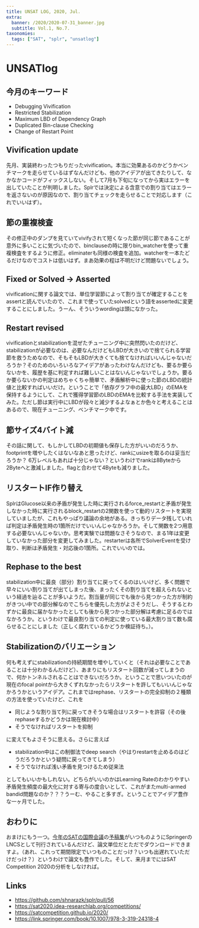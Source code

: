 ```yaml
---
title: UNSAT LOG, 2020, Jul.
extra:
  banner: /2020/2020-07-31_banner.jpg
  subtitle: Vol.1, No.7.
taxonomies:
  tags: ["SAT", "splr", "unsatlog"]
---
```

# UNSATlog

## 今月のキーワード
* Debugging Vivification
* Restricted Stabilization
* Maximum LBD of Dependency Graph
* Duplicated Bin-clause Checking
* Change of Restart Point

## Vivification update
 先月、実装終わったつもりだったvivification。本当に効果あるのかどうかベンチマークを走らせているはずなんだけども、他のアイデアが出てきたりして、なかなかコードがフィックスしない。そして7月も下旬になってから実はエラーを出していたことが判明しました。Splrでは決定による含意での割り当てはエラーを返さないのが原因なので、割り当てチェックを走らせることで対応します（これでいいはず）。

## 節の重複検査
その修正中のダンプを見ていてvivifyされて短くなった節が同じ節であることが意外に多いことに気づいたので、binclauseの時に限りbin_watcherを使って重複検査をするように修正。eliminaterも同様の検査を追加。watcherを一本たどるだけなのでコストは低いはず。まあ効果の程は不明だけど問題ないでしょう。

## Fixed or Solved -> Asserted
vivificationに関する論文では、単位学習節によって割り当てが確定することをassertと読んでいたので、これまで使っていたsolvedという語をassertedに変更することにしました。うーん、そういうwordingは頭になかった。

## Restart revised
vivificationとstabilizationを混ぜたチューニング中に突然閃いたのだけど、stabilizationが必要なのは、必要なんだけどもLBDが大きいので捨てられる学習節を救うためなので、そもそもLBDが大きくても捨てなければいいんじゃないだろうか？そのためのいろいろなアイデアがあったわけなんだけども、要るか要らないかを、履歴を基に判定すれば難しいことはないんじゃないでしょうか。要るか要らないかの判定はめちゃくちゃ簡単で、矛盾解析中に使った節のLBDの統計値と比較すればいいだけ。ということで「依存グラフ中の最大LBD」のEMAを保持するようにして、これで獲得学習節のLBDのEMAを比較する手法を実装してみた。ただし節は実行中にLBDが段々と減少するよなぁとか色々と考えることはあるので、現在チューニング、ベンチマーク中です。

## 節サイズ4バイト減
その話に関して、もしかしてLBDの初期値も保存した方がいいのだろうか、footprintを増やしたくはないなあと思ったけど、rankにusizeを取るのは妥当だろうか？ 6万レベルもあれば十分じゃない？というわけでrankは8Byteから2Byteへと激減しました。flagと合わせて4Byteも減りました。

## リスタートIF作り替え
SplrはGlucose以来の矛盾が発生した時に実行されるforce_restartと矛盾が発生しなかった時に実行されるblock_restartの2関数を使って動的リスタートを実現していましたが、これもやっぱり議論の余地がある。きっちりデータ残していれば判定は矛盾発生時の1箇所だけでいいんじゃなかろうか。そして関数を2つ用意する必要ないんじゃないか。思考実験では問題なさそうなので、まる1年は変更していなかった部分を変更してみました。restarterは各所でSolverEventを受け取り、判断は矛盾発生・対応後の1箇所。これでいいのでは。

## Rephase to the best
stabilization中に最良（部分）割り当てに戻ってくるのはいいけど、多く問題で早々にいい割り当てが出てしまった後、まったくその割り当てを超えられないという経過を辿ることが多いようだ。割当量が同じでも後から見つかった方が制約がきつい中での部分解なのでこちらを優先した方がよさそうだし、そうするとわずかに最良に届かなかったとしても後から見つかった部分解は考慮に足るのではなかろうか。というわけで最良割り当ての判定に使っている最大割り当て数も腐らせることにしました（正しく腐れているかどうか検証待ち。）。

## Stabilizationのバリエーション
何も考えずにstabilizationの持続期間を増やしていくと（それは必要なことであることは十分わかるんだけど）、あまりにもリスタート回数が減ってしまうので、何かトンネルされることはできないだろうか。ということで思いついたのが現在のfocal pointから大きくずれなかったらリスタートを許してもいいんじゃなかろうかというアイデア。これまではrephase、リスタートの完全抑制の２種類の方法を使っていたけど、これを

* 同じような割り当て列に戻ってきそうな場合はリスタートを許容（その後rephaseするかどうかは現在検討中）
* そうでなければリスタートを抑制

に変えてもよさそうに思える。さらに言えば

* stabilization中はこの制御法でdeep search（やはりrestartを止めるのはどうだろうかという疑問に戻ってきてしまう）
* そうでなければ浅い矛盾を見つけるため従来法

としてもいいかもしれない。どちらがいいのかはLearning Rateのわかりやすい矛盾発生頻度の最大化に対する寄与の度合いとして、これがまたmulti-armed bandid問題なのか？？？うーむ、やること多すぎ。ということでアイデア豊作な一ヶ月でした。

## おわりに

おまけにもう一つ。[今年のSATの国際会議](https://satcompetition.github.io/2020/)の[予稿集](https://link.springer.com/book/10.1007/978-3-319-24318-4)がいつものようにSpringerのLNCSとして刊行されているんだけど、論文単位だとただでダウンロードできますよ。（あれ、これって期間限定でいつものことだっけ？いつも出遅れていただけだっけ？）というわけで論文も豊作でした。そして、来月までにはSAT Competition 2020の分析をしなければ。

## Links

* https://github.com/shnarazk/splr/pull/56
* https://sat2020.idea-researchlab.org/competitions/
* https://satcompetition.github.io/2020/
* https://link.springer.com/book/10.1007/978-3-319-24318-4
